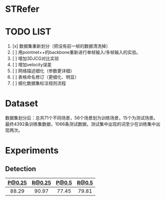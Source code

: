 # STRefer

# TODO LIST

1. [x] 数据集重新划分（把没有前一帧的数据清洗掉）
2. [ ] 用pointnet++的backbone重新进行单帧输入/多帧输入的实验。
3. [ ] 增加3DJCG对比实验
4. [ ] 增加velocity误差
5. [ ] 网络描述细化（参数更详细）
6. [ ] 表格命名修订（更细化、明显）
7. [ ] 细化数据集标注规则流程

# Dataset
数据集划分后：总共71个不同场景，56个场景划为训练场景，15个为测试场景。最终4392条训练集数据，1066条测试数据，测试集中出现的词至少在训练集中出现两次。

# Experiments
## Detection
| P@0.25 | R@0.25 | P@0.5 | R@0.5 |
|:------:|:------:|:-----:|:-----:|
| 88.29 | 90.97| 77.45 | 79.81 |

